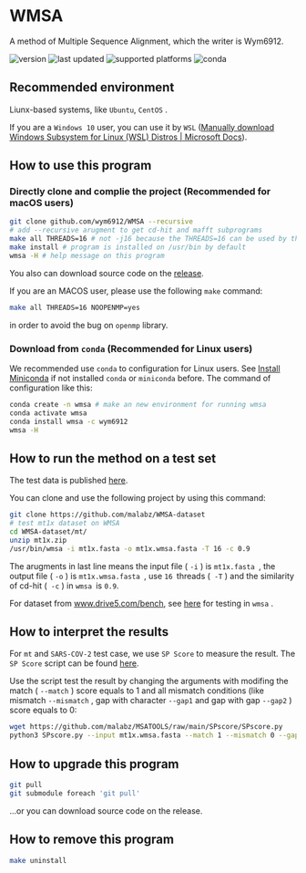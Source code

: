 # WMSA

A method of Multiple Sequence Alignment, which the writer is Wym6912.

![version](https://anaconda.org/wym6912/wmsa/badges/version.svg) ![last updated](https://anaconda.org/wym6912/wmsa/badges/latest_release_date.svg) ![supported platforms](https://anaconda.org/wym6912/wmsa/badges/platforms.svg) ![conda](https://anaconda.org/wym6912/wmsa/badges/installer/conda.svg)

## Recommended environment

Liunx-based systems, like `Ubuntu`, `CentOS` .

If you are a `Windows 10` user, you can use it by `WSL` ([Manually download Windows Subsystem for Linux (WSL) Distros | Microsoft Docs](https://docs.microsoft.com/en-us/windows/wsl/install-manual)).

## How to use this program

### Directly clone and complie the project (Recommended for macOS users)

```bash
git clone github.com/wym6912/WMSA --recursive 
# add --recursive arugment to get cd-hit and mafft subprograms
make all THREADS=16 # not -j16 because the THREADS=16 can be used by the subprograms
make install # program is installed on /usr/bin by default
wmsa -H # help message on this program
```

You also can download source code on the [release](https://github.com/malabz/WMSA/releases).

If you are an MACOS user, please use the following `make` command:

```bash
make all THREADS=16 NOOPENMP=yes
```

in order to avoid the bug on `openmp` library.

### Download from `conda` (Recommended for Linux users)

We recommended use `conda` to configuration for Linux users. See [Install Miniconda](https://docs.conda.io/en/latest/miniconda.html) if not installed `conda` or `miniconda` before. The command of configuration like this:

```bash
conda create -n wmsa # make an new environment for running wmsa
conda activate wmsa
conda install wmsa -c wym6912
wmsa -H
```

## How to run the method on a test set

The test data is published [here](https://github.com/malabz/WMSA-dataset).

You can clone and use the following project by using this command:

```bash
git clone https://github.com/malabz/WMSA-dataset
# test mt1x dataset on WMSA
cd WMSA-dataset/mt/
unzip mt1x.zip
/usr/bin/wmsa -i mt1x.fasta -o mt1x.wmsa.fasta -T 16 -c 0.9
```

The arugments in last line means the input file ( `-i` ) is  `mt1x.fasta `, the output file ( `-o` ) is  `mt1x.wmsa.fasta `, use `16 `threads (` -T` ) and the similarity of cd-hit (` -c` ) in  `wmsa `is `0.9`.

For dataset from www.drive5.com/bench, see [here](https://github.com/malabz/WMSA-dataset/blob/main/benchmark/README.md) for testing in `wmsa` .

## How to interpret the results

For `mt` and `SARS-COV-2` test case, we use `SP Score` to measure the result. The `SP Score` script can be found [here](https://github.com/malabz/MSATOOLS/tree/main/SPscore).

Use the script test the result by changing the arguments with modifing the match ( `--match` ) score equals to 1 and all mismatch conditions (like mismatch `--mismatch` , gap with character `--gap1` and gap with gap `--gap2` ) score equals to 0:

```bash
wget https://github.com/malabz/MSATOOLS/raw/main/SPscore/SPscore.py
python3 SPscore.py --input mt1x.wmsa.fasta --match 1 --mismatch 0 --gap1 0 --gap2 0
```

## How to upgrade this program

```bash
git pull
git submodule foreach 'git pull'
```

...or you can download source code on the release.

## How to remove this program

```bash
make uninstall
```
